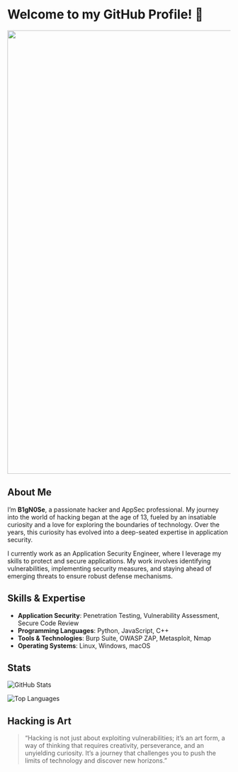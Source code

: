 # Welcome to my GitHub Profile! 👋

<img src="https://github.com/user-attachments/assets/576ea23e-2232-4521-94a5-40ec1179136b" width="1000" />

## About Me

I’m **B1gN0Se**, a passionate hacker and AppSec professional. My journey into the world of hacking began at the age of 13, fueled by an insatiable curiosity and a love for exploring the boundaries of technology. Over the years, this curiosity has evolved into a deep-seated expertise in application security.

I currently work as an Application Security Engineer, where I leverage my skills to protect and secure applications. My work involves identifying vulnerabilities, implementing security measures, and staying ahead of emerging threats to ensure robust defense mechanisms.

## Skills & Expertise

- **Application Security**: Penetration Testing, Vulnerability Assessment, Secure Code Review
- **Programming Languages**: Python, JavaScript, C++
- **Tools & Technologies**: Burp Suite, OWASP ZAP, Metasploit, Nmap
- **Operating Systems**: Linux, Windows, macOS

## Stats

![GitHub Stats](https://github-readme-stats.vercel.app/api?username=b1gn0se&show_icons=true&hide_title=true&hide=prs&count_private=true&include_all_commits=true&theme=radical) 

![Top Languages](https://github-readme-stats.vercel.app/api/top-langs/?username=b1gn0se&layout=compact&theme=radical)

## Hacking is Art

> “Hacking is not just about exploiting vulnerabilities; it’s an art form, a way of thinking that requires creativity, perseverance, and an unyielding curiosity. It’s a journey that challenges you to push the limits of technology and discover new horizons.” 

